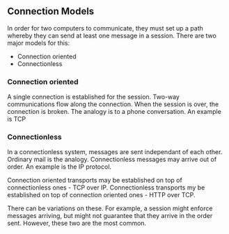 ## Connection Models

In order for two computers to communicate, they must set up a path whereby they can send at least one message in a session. There are two major models for this:

* Connection oriented
* Connectionless

### Connection oriented

A single connection is established for the session. Two-way communications flow along the connection. When the session is over, the connection is broken. The analogy is to a phone conversation. An example is TCP

### Connectionless

In a connectionless system, messages are sent independant of each other. Ordinary mail is the analogy. Connectionless messages may arrive out of order. An example is the IP protocol. 

Connection oriented transports may be established on top of connectionless ones - TCP over IP. Connectionless transports my be established on top of connection oriented ones - HTTP over TCP.

There can be variations on these. For example, a session might enforce messages arriving, but might not guarantee that they arrive in the order sent. However, these two are the most common. 